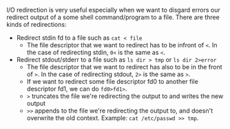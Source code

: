 I/O redirection is very useful especially when we want to disgard errors our redirect output of a some shell command/program to a file. There are three kinds of redirections:

- Redirect stdin fd to a file such as `cat < file`
    - The file descriptor that we want to redirect has to be infront of `<`. In the case of redirecting stdin, `0<` is the same as `<`.
- Redirect stdout/stderr to a file such as `ls dir > tmp` or `ls dir 2>error`
    - The file descriptor that we want to redirect has also to be in the front of `>`. In the case of redirecting stdout, `2>` is the same as `>`.
    - If we want to redirect some file descriptor fd0 to another file descriptor fd1, we can do `fd0>fd1>`.
    - `>` truncates the file we're redirecting the output to and writes the new output
    - `>>` appends to  the file we're redirecting the output to, and doesn't overwrite the old context. Example: `cat /etc/passwd >> tmp`.
